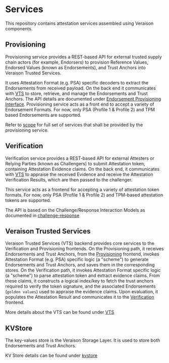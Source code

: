# Services

This repository contains attestation services assembled using Veraison components.

## Provisioning

Provisioning service provides a REST-based API for external trusted supply chain actors (for example, Endorsers) to provision Reference Values, Endorsed Values (known as Endorsements), and Trust Anchors into Veraison Trusted Services.

It uses Attestation Format (e.g. PSA) specific decoders  to extract the Endorsements from received payload. On the back end it communicates with [VTS](#Veraison-Trusted-Services) to store, retrieve, and manage the Endorsements and Trust Anchors. The API details are documented under [Endorsement Provisioning Interface](https://github.com/veraison/docs/tree/main/api/endorsement-provisioning). Provisioning service acts as a front end to accept a variety of Endorsement Formats. For now, only PSA (Profile 1 & Profile 2) and TPM based Endorsements are supported.

Refer to [scope](https://github.com/veraison/docs/blob/main/project-overview.md#scope---provisioning) for full set of services that shall be provided by the provisioning service.

## Verification

Verification service provides a REST-based API for external Attesters or Relying Parties (known as Challengers) to submit Attestation token, containing Attestation Evidence claims. On the back end, it communicates with [VTS](#Veraison-Trusted-Services) to appraise the received Evidence and receive the Attestation Verification Results, which are then passed to the challenger.

This service acts as a frontend for accepting a variety of attestation token formats. For now, only PSA (Profile 1 & Profile 2) and TPM-based attestation tokens are supported.

The API is based on the Challenge/Response Interaction Models as documented in [challenge-response](https://github.com/veraison/docs/tree/main/api/challenge-response)


## Veraison Trusted Services

Veraison Trusted Services (VTS) backend provides core services to the Verification and Provisioning frontends. On the Provisioning path, it receives Endorsements and Trust Anchors, from the [Provisioning](#Provisioning) frontend, invokes Attestation Format (e.g. PSA) specific logic (a "scheme") to generate Endorsements and Trust Anchors, and saves them in the corresponding stores. On the Verification path, it invokes Attestation Format specific logic (a "scheme") to parse attestation token and extract evidence claims. From these claims, it constructs a logical index/key to fetch the trust anchors required to verify the token signature, and the associated Endorsements (`golden values`) used to appraise the evidence claims. Upon evaluation, it populates the Attestation Result and communicates it to the [Verification](#Verifcation) frontend.


More details about the VTS can be found under [VTS](https://github.com/veraison/docs/tree/main/architecture/verifier#vts)

## KVStore

The key-values store is the Veraison Storage Layer. It is used to store both Endorsements and Trust Anchors.

KV Store details can be found under [kvstore](https://github.com/veraison/services/tree/migration/kvstore#kv-store)
